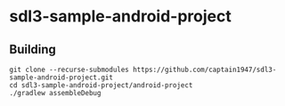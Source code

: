 # sdl3-sample-android-project
## Building
```
git clone --recurse-submodules https://github.com/captain1947/sdl3-sample-android-project.git
cd sdl3-sample-android-project/android-project
./gradlew assembleDebug
```
